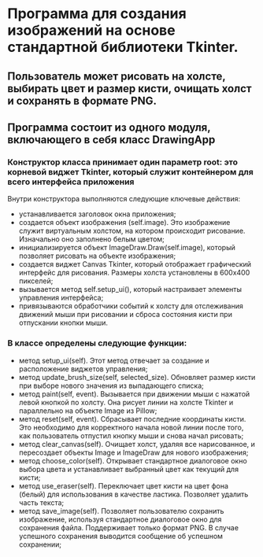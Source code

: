 # Программа для создания изображений на основе стандартной библиотеки Tkinter. 
## Пользователь может рисовать на холсте, выбирать цвет и размер кисти, очищать холст и сохранять в формате PNG.
## Программа состоит из одного модуля, включающего в себя класс DrawingApp

### Конструктор класса принимает один параметр root: это корневой виджет Tkinter, который служит контейнером для всего интерфейса приложения

Внутри конструктора выполняются следующие ключевые действия:
- устанавливается заголовок окна приложения;
- создается объект изображения (self.image). Это изображение служит виртуальным холстом, на котором происходит рисование. Изначально оно заполнено белым цветом;
- инициализируется объект ImageDraw.Draw(self.image), который позволяет рисовать на объекте изображения;
- создается виджет Canvas Tkinter, который отображает графический интерфейс для рисования. Размеры холста установлены в 600x400 пикселей;
- вызывается метод self.setup_ui(), который настраивает элементы управления интерфейса;
- привязываются обработчики событий к холсту для отслеживания движений мыши при рисовании и сброса состояния кисти при отпускании кнопки мыши.

### В классе определены следующие функции:
- метод setup_ui(self). Этот метод отвечает за создание и расположение виджетов управления;
- метод update_brush_size(self, selected_size). Обновляет размер кисти при выборе нового значения из выпадающего списка;
- метод paint(self, event). Вызывается при движении мыши с нажатой левой кнопкой по холсту. Она рисует линии на холсте Tkinter и параллельно на объекте Image из Pillow;
- метод reset(self, event). Сбрасывает последние координаты кисти. Это необходимо для корректного начала новой линии после того, как пользователь отпустил кнопку мыши и снова начал рисовать;
- метод clear_canvas(self). Очищает холст, удаляя все нарисованное, и пересоздает объекты Image и ImageDraw для нового изображения;
- метод choose_color(self). Открывает стандартное диалоговое окно выбора цвета и устанавливает выбранный цвет как текущий для кисти;
- метод use_eraser(self). Переключает цвет кисти на цвет фона (белый) для использования в качестве ластика. Позволяет удалить часть текста;
- метод save_image(self). Позволяет пользователю сохранить изображение, используя стандартное диалоговое окно для сохранения файла. Поддерживает только формат PNG. В случае успешного сохранения выводится сообщение об успешном сохранении;
